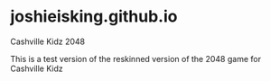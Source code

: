 joshieisking.github.io
======================

Cashville Kidz 2048

This is a test version of the reskinned version of the 2048 game for Cashville Kidz
